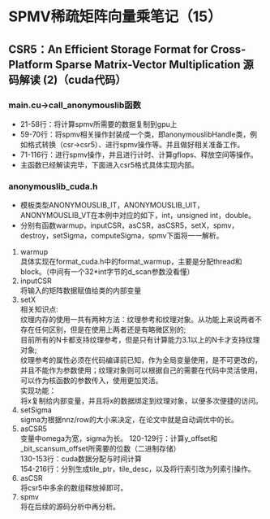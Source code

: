 # SPMV稀疏矩阵向量乘笔记（15）
## CSR5：An Efficient Storage Format for Cross-Platform Sparse Matrix-Vector Multiplication 源码解读 (2)（cuda代码）
### **main.cu->call_anonymouslib函数**
* 21-58行：将计算spmv所需要的数据复制到gpu上
* 59-70行：将spmv相关操作封装成一个类，即anonymouslibHandle类，例如格式转换（csr->csr5）、进行spmv操作等。并且做好相关准备工作。
* 71-116行：进行spmv操作，并且进行计时、计算gflops、释放空间等操作。
* 主函数已经解读完毕，下面进入csr5格式具体实现内部。
### **anonymouslib_cuda.h**
* 模板类型ANONYMOUSLIB_IT，ANONYMOUSLIB_UIT，ANONYMOUSLIB_VT在本例中对应的如下，int，unsigned int，double。
* 分别有函数warmup，inputCSR，asCSR，asCSR5，setX，spmv，destroy，setSigma，computeSigma，spmv下面将一一解析。
1. warmup  
具体实现在format_cuda.h中的format_warmup，主要是分配thread和block。（中间有一个32*int字节的d_scan参数没看懂）
2. inputCSR  
将输入的矩阵数据赋值给类的内部变量
3. setX  
相关知识点:  
纹理内存的使用一共有两种方法：纹理参考和纹理对象。从功能上来说两者不存在任何区别，但是在使用上两者还是有略微区别的;  
目前所有的N卡都支持纹理参考，但是只有计算能力3.1以上的N卡才支持纹理对象;  
纹理参考的属性必须在代码编译前已知，作为全局变量使用，是不可更改的，并且不能作为参数使用；纹理对象则可以根据自己的需要在代码中灵活使用，可以作为核函数的参数传入，使用更加灵活。  
实现功能：  
将x复制给内部变量，并且将x的数据绑定到纹理对象，以便多次便捷的访问。
4. setSigma  
sigma为根据nnz/row的大小来决定，在论文中就是自动调优中的长。
5. asCSR5  
变量中omega为宽，sigma为长。
120-129行：计算y_offset和_bit_scansum_offset所需要的位数（二进制存储）  
130-153行：cuda数据分配与时间计算  
154-216行：分别生成tile_ptr，tile_desc，以及将行索引改为列索引操作。
6. asCSR  
将csr5中多余的数组释放掉即可。
7. spmv  
将在后续的源码分析中再分析。


